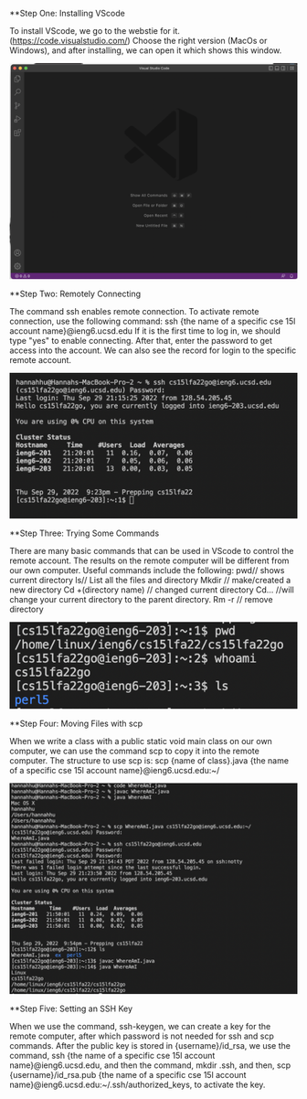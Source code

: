 **Step One: Installing VScode

To install VScode, we go to the webstie for it. (https://code.visualstudio.com/)
Choose the right version (MacOs or Windows), and after installing, we can open it which shows this window.

![image](p1.png)

**Step Two: Remotely Connecting

The command ssh enables remote connection. To activate remote connection, use the following command:
ssh {the name of a specific cse 15l account name}@ieng6.ucsd.edu
If it is the first time to log in, we should type "yes" to enable connecting.
After that, enter the password to get access into the account.
We can also see the record for login to the specific remote account.

![image](p2.png)

**Step Three: Trying Some Commands

There are many basic commands that can be used in VScode to control the remote account. The results on the remote computer will be different from our own computer.
Useful commands include the following:
pwd// shows current directory
ls// List all the files and directory 
Mkdir // make/created a new directory 
Cd +(directory name)  // changed current directory 
Cd… //will change your current directory to the parent directory. 
Rm -r // remove directory  

![image](p3.png)

**Step Four: Moving Files with scp

When we write a class with a public static void main class on our own computer, we can use the command scp to copy it into the remote computer.
The structure to use scp is:
scp {name of class}.java {the name of a specific cse 15l account name}@ieng6.ucsd.edu:~/

![image](p4.png)

**Step Five: Setting an SSH Key

When we use the command, ssh-keygen, we can create a key for the remote computer, after which password is not needed for ssh and scp commands.
After the public key is stored in {username}/id_rsa, we use the command, ssh {the name of a specific cse 15l account name}@ieng6.ucsd.edu, and then the command, mkdir .ssh, and then, scp {username}/id_rsa.pub {the name of a specific cse 15l account name}@ieng6.ucsd.edu:~/.ssh/authorized_keys, to activate the key.

